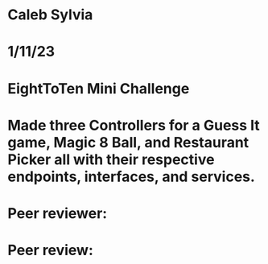 # Caleb Sylvia
# 1/11/23
# EightToTen Mini Challenge
# Made three Controllers for a Guess It game, Magic 8 Ball, and Restaurant Picker all with their respective endpoints, interfaces, and services.
# Peer reviewer:
# Peer review: